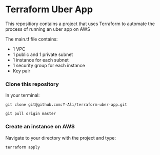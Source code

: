 # Terraform Uber App

This repositiory contains a project that uses Terraform to automate the process of running an uber app on AWS

The main.tf file contains:

- 1 VPC
- 1 public and 1 private subnet
- 1 instance for each subnet
- 1 security group for each instance
- Key pair

### Clone this repository
In your terminal:

`git clone git@github.com:Y-Ali/terraform-uber-app.git`

`git pull origin master`

### Create an instance on AWS
Navigate to your directory with the project and type:

`terraform apply`
